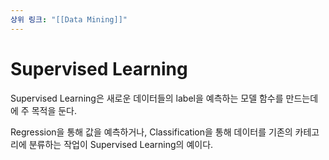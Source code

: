 ```yaml
---
상위 링크: "[[Data Mining]]"
---
```

# Supervised Learning

Supervised Learning은 새로운 데이터들의 label을 예측하는 모델 함수를 만드는데에 주 목적을 둔다.

Regression을 통해 값을 예측하거나, Classification을 통해 데이터를 기존의 카테고리에 분류하는 작업이 Supervised Learning의 예이다.